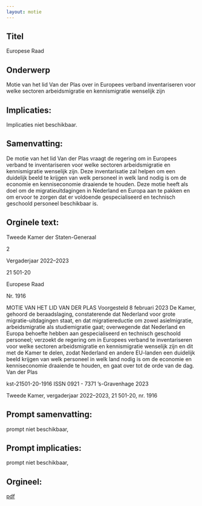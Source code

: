 ```yaml
---
layout: motie
---
```

## Titel
Europese Raad
## Onderwerp
Motie van het lid Van der Plas over in Europees verband inventariseren voor welke sectoren arbeidsmigratie en kennismigratie wenselijk zijn
## Implicaties:
Implicaties niet beschikbaar.
## Samenvatting:

De motie van het lid Van der Plas vraagt de regering om in Europees verband te inventariseren voor welke sectoren arbeidsmigratie en kennismigratie wenselijk zijn. Deze inventarisatie zal helpen om een duidelijk beeld te krijgen van welk personeel in welk land nodig is om de economie en kenniseconomie draaiende te houden. Deze motie heeft als doel om de migratieuitdagingen in Nederland en Europa aan te pakken en om ervoor te zorgen dat er voldoende gespecialiseerd en technisch geschoold personeel beschikbaar is.
## Orginele text:


Tweede Kamer der Staten-Generaal

2

Vergaderjaar 2022–2023

21 501-20

Europese Raad

Nr. 1916

MOTIE VAN HET LID VAN DER PLAS
Voorgesteld 8 februari 2023
De Kamer,
gehoord de beraadslaging,
constaterende dat Nederland voor grote migratie-uitdagingen staat, en
dat migratiereductie om zowel asielmigratie, arbeidsmigratie als
studiemigratie gaat;
overwegende dat Nederland en Europa behoefte hebben aan gespecialiseerd en technisch geschoold personeel;
verzoekt de regering om in Europees verband te inventariseren voor
welke sectoren arbeidsmigratie en kennismigratie wenselijk zijn en dit met
de Kamer te delen, zodat Nederland en andere EU-landen een duidelijk
beeld krijgen van welk personeel in welk land nodig is om de economie en
kenniseconomie draaiende te houden,
en gaat over tot de orde van de dag.
Van der Plas

kst-21501-20-1916
ISSN 0921 - 7371
’s-Gravenhage 2023

Tweede Kamer, vergaderjaar 2022–2023, 21 501-20, nr. 1916


## Prompt samenvatting:
prompt niet beschikbaar,

## Prompt implicaties:
prompt niet beschikbaar,
## Orgineel:
[pdf](https://gegevensmagazijn.tweedekamer.nl/OData/v4/2.0/Document(018ada83-99bc-4f46-835c-efd0012ee782)/resource)
